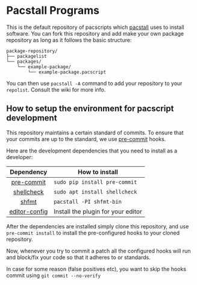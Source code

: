# Pacstall Programs

This is the default repository of pacscripts which [pacstall](https://github.com/pacstall/pacstall) uses to install software. You can fork this repository and add make your own package repository as long as it follows the basic structure:

```monospace
package-repository/
├── packagelist
└── packages/
    └── example-package/
        └── example-package.pacscript
```

You can then use `pacstall -A` command to add your repository to your `repolist`. Consult the wiki for more info.

## How to setup the environment for pacscript development

This repository maintains a certain standard of commits. To ensure that your commits are up to the standard, we use [pre-commit](https://pre-commit.com/) hooks.

Here are the development dependencies that you need to install as a developer:

| Dependency                                          | How to install                      |
:----------------------------------------------------:|-------------------------------------|
| [pre-commit](https://pre-commit.com/)               | `sudo pip install pre-commit`       |
| [shellcheck](https://www.shellcheck.net/)           | `sudo apt install shellcheck`       |
| [shfmt](https://pkg.go.dev/mvdan.cc/sh/v3)          | `pacstall -PI shfmt-bin`            |
| [editor-config](https://editorconfig.org/#download) | Install the plugin for your editor  |

After the dependencies are installed simply clone this repository, and use `pre-commit install` to install the pre-configured hooks to your cloned repository.

Now, whenever you try to commit a patch all the configured hooks will run and block/fix your code so that it adheres to or standards.

In case for some reason (false positives etc), you want to skip the hooks commit using `git commit --no-verify`
